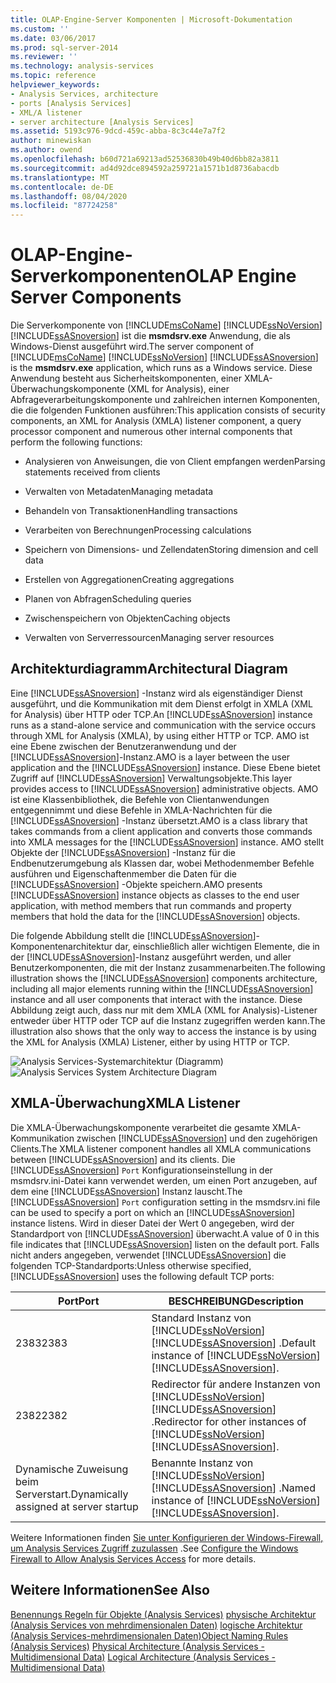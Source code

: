 ```yaml
---
title: OLAP-Engine-Server Komponenten | Microsoft-Dokumentation
ms.custom: ''
ms.date: 03/06/2017
ms.prod: sql-server-2014
ms.reviewer: ''
ms.technology: analysis-services
ms.topic: reference
helpviewer_keywords:
- Analysis Services, architecture
- ports [Analysis Services]
- XML/A listener
- server architecture [Analysis Services]
ms.assetid: 5193c976-9dcd-459c-abba-8c3c44e7a7f2
author: minewiskan
ms.author: owend
ms.openlocfilehash: b60d721a69213ad52536830b49b40d6bb82a3811
ms.sourcegitcommit: ad4d92dce894592a259721a1571b1d8736abacdb
ms.translationtype: MT
ms.contentlocale: de-DE
ms.lasthandoff: 08/04/2020
ms.locfileid: "87724258"
---
```

# <a name="olap-engine-server-components"></a><span data-ttu-id="bc929-102">OLAP-Engine-Serverkomponenten</span><span class="sxs-lookup"><span data-stu-id="bc929-102">OLAP Engine Server Components</span></span>
  <span data-ttu-id="bc929-103">Die Serverkomponente von [!INCLUDE[msCoName](../../../includes/msconame-md.md)] [!INCLUDE[ssNoVersion](../../../includes/ssnoversion-md.md)] [!INCLUDE[ssASnoversion](../../../includes/ssasnoversion-md.md)] ist die **msmdsrv.exe** Anwendung, die als Windows-Dienst ausgeführt wird.</span><span class="sxs-lookup"><span data-stu-id="bc929-103">The server component of [!INCLUDE[msCoName](../../../includes/msconame-md.md)] [!INCLUDE[ssNoVersion](../../../includes/ssnoversion-md.md)] [!INCLUDE[ssASnoversion](../../../includes/ssasnoversion-md.md)] is the **msmdsrv.exe** application, which runs as a Windows service.</span></span> <span data-ttu-id="bc929-104">Diese Anwendung besteht aus Sicherheitskomponenten, einer XMLA-Überwachungskomponente (XML for Analysis), einer Abfrageverarbeitungskomponente und zahlreichen internen Komponenten, die die folgenden Funktionen ausführen:</span><span class="sxs-lookup"><span data-stu-id="bc929-104">This application consists of security components, an XML for Analysis (XMLA) listener component, a query processor component and numerous other internal components that perform the following functions:</span></span>

-   <span data-ttu-id="bc929-105">Analysieren von Anweisungen, die von Client empfangen werden</span><span class="sxs-lookup"><span data-stu-id="bc929-105">Parsing statements received from clients</span></span>

-   <span data-ttu-id="bc929-106">Verwalten von Metadaten</span><span class="sxs-lookup"><span data-stu-id="bc929-106">Managing metadata</span></span>

-   <span data-ttu-id="bc929-107">Behandeln von Transaktionen</span><span class="sxs-lookup"><span data-stu-id="bc929-107">Handling transactions</span></span>

-   <span data-ttu-id="bc929-108">Verarbeiten von Berechnungen</span><span class="sxs-lookup"><span data-stu-id="bc929-108">Processing calculations</span></span>

-   <span data-ttu-id="bc929-109">Speichern von Dimensions- und Zellendaten</span><span class="sxs-lookup"><span data-stu-id="bc929-109">Storing dimension and cell data</span></span>

-   <span data-ttu-id="bc929-110">Erstellen von Aggregationen</span><span class="sxs-lookup"><span data-stu-id="bc929-110">Creating aggregations</span></span>

-   <span data-ttu-id="bc929-111">Planen von Abfragen</span><span class="sxs-lookup"><span data-stu-id="bc929-111">Scheduling queries</span></span>

-   <span data-ttu-id="bc929-112">Zwischenspeichern von Objekten</span><span class="sxs-lookup"><span data-stu-id="bc929-112">Caching objects</span></span>

-   <span data-ttu-id="bc929-113">Verwalten von Serverressourcen</span><span class="sxs-lookup"><span data-stu-id="bc929-113">Managing server resources</span></span>

## <a name="architectural-diagram"></a><span data-ttu-id="bc929-114">Architekturdiagramm</span><span class="sxs-lookup"><span data-stu-id="bc929-114">Architectural Diagram</span></span>
 <span data-ttu-id="bc929-115">Eine [!INCLUDE[ssASnoversion](../../../includes/ssasnoversion-md.md)] -Instanz wird als eigenständiger Dienst ausgeführt, und die Kommunikation mit dem Dienst erfolgt in XMLA (XML for Analysis) über HTTP oder TCP.</span><span class="sxs-lookup"><span data-stu-id="bc929-115">An [!INCLUDE[ssASnoversion](../../../includes/ssasnoversion-md.md)] instance runs as a stand-alone service and communication with the service occurs through XML for Analysis (XMLA), by using either HTTP or TCP.</span></span> <span data-ttu-id="bc929-116">AMO ist eine Ebene zwischen der Benutzeranwendung und der [!INCLUDE[ssASnoversion](../../../includes/ssasnoversion-md.md)]-Instanz.</span><span class="sxs-lookup"><span data-stu-id="bc929-116">AMO is a layer between the user application and the [!INCLUDE[ssASnoversion](../../../includes/ssasnoversion-md.md)] instance.</span></span> <span data-ttu-id="bc929-117">Diese Ebene bietet Zugriff auf [!INCLUDE[ssASnoversion](../../../includes/ssasnoversion-md.md)] Verwaltungsobjekte.</span><span class="sxs-lookup"><span data-stu-id="bc929-117">This layer provides access to [!INCLUDE[ssASnoversion](../../../includes/ssasnoversion-md.md)] administrative objects.</span></span> <span data-ttu-id="bc929-118">AMO ist eine Klassenbibliothek, die Befehle von Clientanwendungen entgegennimmt und diese Befehle in XMLA-Nachrichten für die [!INCLUDE[ssASnoversion](../../../includes/ssasnoversion-md.md)] -Instanz übersetzt.</span><span class="sxs-lookup"><span data-stu-id="bc929-118">AMO is a class library that takes commands from a client application and converts those commands into XMLA messages for the [!INCLUDE[ssASnoversion](../../../includes/ssasnoversion-md.md)] instance.</span></span> <span data-ttu-id="bc929-119">AMO stellt Objekte der [!INCLUDE[ssASnoversion](../../../includes/ssasnoversion-md.md)] -Instanz für die Endbenutzerumgebung als Klassen dar, wobei Methodenmember Befehle ausführen und Eigenschaftenmember die Daten für die [!INCLUDE[ssASnoversion](../../../includes/ssasnoversion-md.md)] -Objekte speichern.</span><span class="sxs-lookup"><span data-stu-id="bc929-119">AMO presents [!INCLUDE[ssASnoversion](../../../includes/ssasnoversion-md.md)] instance objects as classes to the end user application, with method members that run commands and property members that hold the data for the [!INCLUDE[ssASnoversion](../../../includes/ssasnoversion-md.md)] objects.</span></span>

 <span data-ttu-id="bc929-120">Die folgende Abbildung stellt die [!INCLUDE[ssASnoversion](../../../includes/ssasnoversion-md.md)]-Komponentenarchitektur dar, einschließlich aller wichtigen Elemente, die in der [!INCLUDE[ssASnoversion](../../../includes/ssasnoversion-md.md)]-Instanz ausgeführt werden, und aller Benutzerkomponenten, die mit der Instanz zusammenarbeiten.</span><span class="sxs-lookup"><span data-stu-id="bc929-120">The following illustration shows the [!INCLUDE[ssASnoversion](../../../includes/ssasnoversion-md.md)] components architecture, including all major elements running within the [!INCLUDE[ssASnoversion](../../../includes/ssasnoversion-md.md)] instance and all user components that interact with the instance.</span></span> <span data-ttu-id="bc929-121">Diese Abbildung zeigt auch, dass nur mit dem XMLA (XML for Analysis)-Listener entweder über HTTP oder TCP auf die Instanz zugegriffen werden kann.</span><span class="sxs-lookup"><span data-stu-id="bc929-121">The illustration also shows that the only way to access the instance is by using the XML for Analysis (XMLA) Listener, either by using HTTP or TCP.</span></span>

 <span data-ttu-id="bc929-122">![Analysis Services-Systemarchitektur (Diagramm)](../../../analysis-services/dev-guide/media/analysisservicessystemarchitecture.gif "Analysis Services-Systemarchitektur (Diagramm)")</span><span class="sxs-lookup"><span data-stu-id="bc929-122">![Analysis Services System Architecture Diagram](../../../analysis-services/dev-guide/media/analysisservicessystemarchitecture.gif "Analysis Services System Architecture Diagram")</span></span>

## <a name="xmla-listener"></a><span data-ttu-id="bc929-123">XMLA-Überwachung</span><span class="sxs-lookup"><span data-stu-id="bc929-123">XMLA Listener</span></span>
 <span data-ttu-id="bc929-124">Die XMLA-Überwachungskomponente verarbeitet die gesamte XMLA-Kommunikation zwischen [!INCLUDE[ssASnoversion](../../../includes/ssasnoversion-md.md)] und den zugehörigen Clients.</span><span class="sxs-lookup"><span data-stu-id="bc929-124">The XMLA listener component handles all XMLA communications between [!INCLUDE[ssASnoversion](../../../includes/ssasnoversion-md.md)] and its clients.</span></span> <span data-ttu-id="bc929-125">Die [!INCLUDE[ssASnoversion](../../../includes/ssasnoversion-md.md)] `Port` Konfigurationseinstellung in der msmdsrv.ini-Datei kann verwendet werden, um einen Port anzugeben, auf dem eine [!INCLUDE[ssASnoversion](../../../includes/ssasnoversion-md.md)] Instanz lauscht.</span><span class="sxs-lookup"><span data-stu-id="bc929-125">The [!INCLUDE[ssASnoversion](../../../includes/ssasnoversion-md.md)] `Port` configuration setting in the msmdsrv.ini file can be used to specify a port on which an [!INCLUDE[ssASnoversion](../../../includes/ssasnoversion-md.md)] instance listens.</span></span> <span data-ttu-id="bc929-126">Wird in dieser Datei der Wert 0 angegeben, wird der Standardport von [!INCLUDE[ssASnoversion](../../../includes/ssasnoversion-md.md)] überwacht.</span><span class="sxs-lookup"><span data-stu-id="bc929-126">A value of 0 in this file indicates that [!INCLUDE[ssASnoversion](../../../includes/ssasnoversion-md.md)] listen on the default port.</span></span> <span data-ttu-id="bc929-127">Falls nicht anders angegeben, verwendet [!INCLUDE[ssASnoversion](../../../includes/ssasnoversion-md.md)] die folgenden TCP-Standardports:</span><span class="sxs-lookup"><span data-stu-id="bc929-127">Unless otherwise specified, [!INCLUDE[ssASnoversion](../../../includes/ssasnoversion-md.md)] uses the following default TCP ports:</span></span>

|<span data-ttu-id="bc929-128">Port</span><span class="sxs-lookup"><span data-stu-id="bc929-128">Port</span></span>|<span data-ttu-id="bc929-129">BESCHREIBUNG</span><span class="sxs-lookup"><span data-stu-id="bc929-129">Description</span></span>|
|----------|-----------------|
|<span data-ttu-id="bc929-130">2383</span><span class="sxs-lookup"><span data-stu-id="bc929-130">2383</span></span>|<span data-ttu-id="bc929-131">Standard Instanz von [!INCLUDE[ssNoVersion](../../../includes/ssnoversion-md.md)] [!INCLUDE[ssASnoversion](../../../includes/ssasnoversion-md.md)] .</span><span class="sxs-lookup"><span data-stu-id="bc929-131">Default instance of [!INCLUDE[ssNoVersion](../../../includes/ssnoversion-md.md)] [!INCLUDE[ssASnoversion](../../../includes/ssasnoversion-md.md)].</span></span>|
|<span data-ttu-id="bc929-132">2382</span><span class="sxs-lookup"><span data-stu-id="bc929-132">2382</span></span>|<span data-ttu-id="bc929-133">Redirector für andere Instanzen von [!INCLUDE[ssNoVersion](../../../includes/ssnoversion-md.md)] [!INCLUDE[ssASnoversion](../../../includes/ssasnoversion-md.md)] .</span><span class="sxs-lookup"><span data-stu-id="bc929-133">Redirector for other instances of [!INCLUDE[ssNoVersion](../../../includes/ssnoversion-md.md)] [!INCLUDE[ssASnoversion](../../../includes/ssasnoversion-md.md)].</span></span>|
|<span data-ttu-id="bc929-134">Dynamische Zuweisung beim Serverstart.</span><span class="sxs-lookup"><span data-stu-id="bc929-134">Dynamically assigned at server startup</span></span>|<span data-ttu-id="bc929-135">Benannte Instanz von [!INCLUDE[ssNoVersion](../../../includes/ssnoversion-md.md)] [!INCLUDE[ssASnoversion](../../../includes/ssasnoversion-md.md)] .</span><span class="sxs-lookup"><span data-stu-id="bc929-135">Named instance of [!INCLUDE[ssNoVersion](../../../includes/ssnoversion-md.md)] [!INCLUDE[ssASnoversion](../../../includes/ssasnoversion-md.md)].</span></span>|

 <span data-ttu-id="bc929-136">Weitere Informationen finden [Sie unter Konfigurieren der Windows-Firewall, um Analysis Services Zugriff zuzulassen](../../instances/configure-the-windows-firewall-to-allow-analysis-services-access.md) .</span><span class="sxs-lookup"><span data-stu-id="bc929-136">See [Configure the Windows Firewall to Allow Analysis Services Access](../../instances/configure-the-windows-firewall-to-allow-analysis-services-access.md) for more details.</span></span>

## <a name="see-also"></a><span data-ttu-id="bc929-137">Weitere Informationen</span><span class="sxs-lookup"><span data-stu-id="bc929-137">See Also</span></span>
 <span data-ttu-id="bc929-138">[Benennungs Regeln für Objekte &#40;Analysis Services&#41;](object-naming-rules-analysis-services.md) [physische Architektur &#40;Analysis Services von mehrdimensionalen Daten&#41;](understanding-microsoft-olap-physical-architecture.md) [logische Architektur &#40;Analysis Services-mehrdimensionalen Daten&#41;](../olap-logical/understanding-microsoft-olap-logical-architecture.md)</span><span class="sxs-lookup"><span data-stu-id="bc929-138">[Object Naming Rules &#40;Analysis Services&#41;](object-naming-rules-analysis-services.md) [Physical Architecture &#40;Analysis Services - Multidimensional Data&#41;](understanding-microsoft-olap-physical-architecture.md) [Logical Architecture &#40;Analysis Services - Multidimensional Data&#41;](../olap-logical/understanding-microsoft-olap-logical-architecture.md)</span></span>



